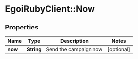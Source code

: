 # EgoiRubyClient::Now

## Properties
Name | Type | Description | Notes
------------ | ------------- | ------------- | -------------
**now** | **String** | Send the campaign now | [optional] 


